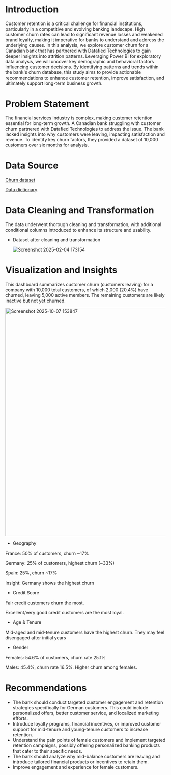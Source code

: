 # Introduction 
Customer retention is a critical challenge for financial institutions, particularly in a competitive and evolving banking landscape. High customer churn rates can lead to significant revenue losses and weakened brand loyalty, making it imperative for banks to understand and address the underlying causes. In this analysis, we explore customer churn for a Canadian bank that has partnered with Datafied Technologies to gain deeper insights into attrition patterns. Leveraging Power BI for exploratory data analysis, we will uncover key demographic and behavioral factors influencing customer decisions. By identifying patterns and trends within the bank's churn database, this study aims to provide actionable recommendations to enhance customer retention, improve satisfaction, and ultimately support long-term business growth.


# Problem Statement
The financial services industry is complex, making customer retention essential for long-term growth. A Canadian bank struggling with customer churn partnered with Datafied Technologies to address the issue. The bank lacked insights into why customers were leaving, impacting satisfaction and revenue. To identify key churn factors, they provided a dataset of 10,000 customers over six months for analysis.

# Data Source 
[Churn dataset](https://docs.google.com/spreadsheets/d/1uaklnnc7yeQFgHBR4cP9w91QJcUypdRZWud-MMk8FQM/edit?usp=sharing)

[Data dictionary](https://docs.google.com/document/d/1LujgftXUBdd7fEscYFml0meJq6xdREsph_pw--PRMeU/edit?usp=sharing)

# Data Cleaning and Transformation
The data underwent thorough cleaning and transformation, with additional conditional columns introduced to enhance its structure and usability.
- Dataset after cleaning and transformation

  ![Screenshot 2025-02-04 173154](https://github.com/user-attachments/assets/a8c2f015-902e-40fc-9f6e-69e19e9896c1)

# Visualization and Insights
This dashboard summarizes customer churn (customers leaving) for a company with 10,000 total customers, of which 2,000 (20.4%) have churned, leaving 5,000 active members. The remaining customers are likely inactive but not yet churned.


<img width="1265" height="716" alt="Screenshot 2025-10-07 153847" src="https://github.com/user-attachments/assets/08aaace4-c5bc-44ef-b5da-39a0ea81aca4" />

- Geography

France: 50% of customers, churn ~17%

Germany: 25% of customers, highest churn (~33%)

Spain: 25%, churn ~17%

Insight: Germany shows the highest churn

- Credit Score

Fair credit customers churn the most.

Excellent/very good credit customers are the most loyal.

- Age & Tenure

Mid-aged and mid-tenure customers have the highest churn. They may feel disengaged after initial years

- Gender

Females: 54.6% of customers, churn rate 25.1%

Males: 45.4%, churn rate 16.5%. Higher churn among females.



# Recommendations
- The bank should conduct targeted customer engagement and retention strategies specifically for German customers. This could include personalized offers, better customer service, and localized marketing efforts.
-  Introduce loyalty programs, financial incentives, or improved customer support for mid-tenure and young-tenure customers to increase retention.
-  Understand the pain points of female customers and implement targeted retention campaigns, possibly offering personalized banking products that cater to their specific needs.
- The bank should analyze why mid-balance customers are leaving and introduce tailored financial products or incentives to retain them.
- Improve engagement and experience for female customers. 




